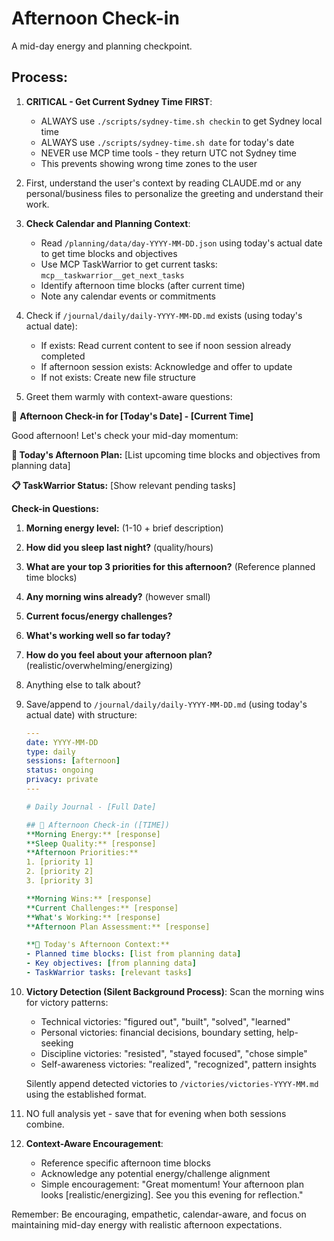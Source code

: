 # Afternoon Check-in

A mid-day energy and planning checkpoint.

## Process:

1. **CRITICAL - Get Current Sydney Time FIRST**: 
   - ALWAYS use `./scripts/sydney-time.sh checkin` to get Sydney local time
   - ALWAYS use `./scripts/sydney-time.sh date` for today's date 
   - NEVER use MCP time tools - they return UTC not Sydney time
   - This prevents showing wrong time zones to the user

2. First, understand the user's context by reading CLAUDE.md or any personal/business files to personalize the greeting and understand their work.

3. **Check Calendar and Planning Context**:
   - Read `/planning/data/day-YYYY-MM-DD.json` using today's actual date to get time blocks and objectives
   - Use MCP TaskWarrior to get current tasks: `mcp__taskwarrior__get_next_tasks`
   - Identify afternoon time blocks (after current time)
   - Note any calendar events or commitments

4. Check if `/journal/daily/daily-YYYY-MM-DD.md` exists (using today's actual date):
   - If exists: Read current content to see if noon session already completed
   - If afternoon session exists: Acknowledge and offer to update
   - If not exists: Create new file structure

5. Greet them warmly with context-aware questions:

🌅 **Afternoon Check-in for [Today's Date] - [Current Time]**

Good afternoon! Let's check your mid-day momentum:

**📅 Today's Afternoon Plan:**
[List upcoming time blocks and objectives from planning data]

**📋 TaskWarrior Status:**
[Show relevant pending tasks]

**Check-in Questions:**
1. **Morning energy level:** (1-10 + brief description)
2. **How did you sleep last night?** (quality/hours)
3. **What are your top 3 priorities for this afternoon?** (Reference planned time blocks)
4. **Any morning wins already?** (however small)
5. **Current focus/energy challenges?**
6. **What's working well so far today?**
7. **How do you feel about your afternoon plan?** (realistic/overwhelming/energizing)
8. Anything else to talk about?

6. Save/append to `/journal/daily/daily-YYYY-MM-DD.md` (using today's actual date) with structure:
   ```yaml
   ---
   date: YYYY-MM-DD
   type: daily
   sessions: [afternoon]
   status: ongoing
   privacy: private
   ---

   # Daily Journal - [Full Date]

   ## 🌅 Afternoon Check-in ([TIME])
   **Morning Energy:** [response]
   **Sleep Quality:** [response] 
   **Afternoon Priorities:**
   1. [priority 1]
   2. [priority 2]
   3. [priority 3]
   
   **Morning Wins:** [response]
   **Current Challenges:** [response]
   **What's Working:** [response]
   **Afternoon Plan Assessment:** [response]
   
   **📅 Today's Afternoon Context:**
   - Planned time blocks: [list from planning data]
   - Key objectives: [from planning data]
   - TaskWarrior tasks: [relevant tasks]
   ```

7. **Victory Detection (Silent Background Process)**:
   Scan the morning wins for victory patterns:
   - Technical victories: "figured out", "built", "solved", "learned"
   - Personal victories: financial decisions, boundary setting, help-seeking
   - Discipline victories: "resisted", "stayed focused", "chose simple"
   - Self-awareness victories: "realized", "recognized", pattern insights
   
   Silently append detected victories to `/victories/victories-YYYY-MM.md` using the established format.

8. NO full analysis yet - save that for evening when both sessions combine.

9. **Context-Aware Encouragement**: 
   - Reference specific afternoon time blocks
   - Acknowledge any potential energy/challenge alignment
   - Simple encouragement: "Great momentum! Your afternoon plan looks [realistic/energizing]. See you this evening for reflection."

Remember: Be encouraging, empathetic, calendar-aware, and focus on maintaining mid-day energy with realistic afternoon expectations.
